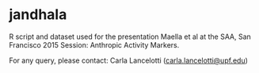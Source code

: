 # jandhala
R script and dataset used for the presentation Maella et al at the SAA, San Francisco 2015 Session: Anthropic Activity Markers.

For any query, please contact: Carla Lancelotti (carla.lancelotti@upf.edu)
